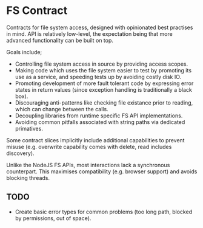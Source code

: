 # FS Contract

Contracts for file system access, designed with opinionated best practises in mind. API is relatively low-level, the expectation being that more advanced functionality can be built on top.

Goals include;

* Controlling file system access in source by providing access scopes.
* Making code which uses the file system easier to test by promoting its use as a service, and speeding tests up by avoiding costly disk IO.
* Promoting development of more fault tolerant code by expressing error states in return values (since exception handling is traditionally a black box).
* Discouraging anti-patterns like checking file existance prior to reading, which can change between the calls.
* Decoupling libraries from runtime specific FS API implementations.
* Avoiding common pitfalls associated with string paths via dedicated primatives.

Some contract slices implicitly include additional capabilities to prevent misuse (e.g. overwrite capability comes with delete, read includes discovery).

Unlike the NodeJS FS APIs, most interactions lack a synchronous counterpart. This maximises compatibility (e.g. browser support) and avoids blocking threads.

## TODO

* Create basic error types for common problems (too long path, blocked by permissions, out of space).